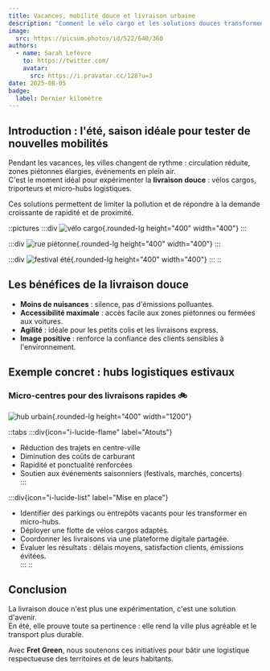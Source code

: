 ```yaml
---
title: Vacances, mobilité douce et livraison urbaine
description: "Comment le vélo cargo et les solutions douces transforment le dernier kilomètre pendant l'été."
image:
  src: https://picsum.photos/id/522/640/360
authors:
  - name: Sarah Lefèvre
    to: https://twitter.com/
    avatar:
      src: https://i.pravatar.cc/128?u=3
date: 2025-08-05
badge:
  label: Dernier kilomètre
---
```


## Introduction : l'été, saison idéale pour tester de nouvelles mobilités

Pendant les vacances, les villes changent de rythme : circulation réduite, zones piétonnes élargies, événements en plein air.  
C'est le moment idéal pour expérimenter la **livraison douce** : vélos cargos, triporteurs et micro-hubs logistiques.  

Ces solutions permettent de limiter la pollution et de répondre à la demande croissante de rapidité et de proximité.  

::pictures
  :::div
  ![vélo cargo](https://picsum.photos/id/599/400/400){.rounded-lg height="400" width="400"}
  :::

  :::div
  ![rue piétonne](https://picsum.photos/id/1012/400/400){.rounded-lg height="400" width="400"}
  :::

  :::div
  ![festival été](https://picsum.photos/id/674/400/400){.rounded-lg height="400" width="400"}
  :::
::

## Les bénéfices de la livraison douce

- **Moins de nuisances** : silence, pas d'émissions polluantes.  
- **Accessibilité maximale** : accès facile aux zones piétonnes ou fermées aux voitures.  
- **Agilité** : idéale pour les petits colis et les livraisons express.  
- **Image positive** : renforce la confiance des clients sensibles à l'environnement.  

## Exemple concret : hubs logistiques estivaux

### Micro-centres pour des livraisons rapides 🚲

![hub urbain](https://picsum.photos/id/187/1200/400){.rounded-lg height="400" width="1200"}

::tabs
  :::div{icon="i-lucide-flame" label="Atouts"}
  - Réduction des trajets en centre-ville  
  - Diminution des coûts de carburant  
  - Rapidité et ponctualité renforcées  
  - Soutien aux événements saisonniers (festivals, marchés, concerts)  
  :::

  :::div{icon="i-lucide-list" label="Mise en place"}
  - Identifier des parkings ou entrepôts vacants pour les transformer en micro-hubs.  
  - Déployer une flotte de vélos cargos adaptés.  
  - Coordonner les livraisons via une plateforme digitale partagée.  
  - Évaluer les résultats : délais moyens, satisfaction clients, émissions évitées.  
  :::
::

## Conclusion

La livraison douce n'est plus une expérimentation, c'est une solution d'avenir.  
En été, elle prouve toute sa pertinence : elle rend la ville plus agréable et le transport plus durable.  

Avec **Fret Green**, nous soutenons ces initiatives pour bâtir une logistique respectueuse des territoires et de leurs habitants.  
